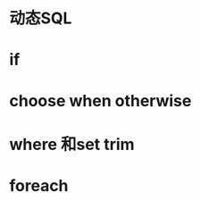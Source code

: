 
# 动态SQL



# if


<if test="name!=null and name.trim()!=''">

# choose when otherwise


# where 和set trim


# foreach




